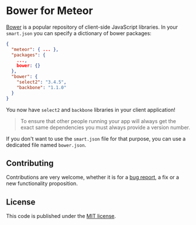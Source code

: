 # Bower for Meteor

[Bower](http://bower.io/) is a popular repository of client-side JavaScript
libraries. In your `smart.json` you can specify a dictionary of bower packages:

```json
{
  "meteor": { ... },
  "packages": {
    ...,
    bower: {}
  },
  "bower": {
    "select2": "3.4.5",
    "backbone": "1.1.0"
  }
}
```

You now have `select2` and `backbone` libraries in your client application!

> To ensure that other people running your app will always get the exact same
dependencies you must always provide a version number.

If you don't want to use the `smart.json` file for that purpose, you can use a
dedicated file named `bower.json`.

## Contributing

Contributions are very welcome, whether it is for a
[bug report](https://github.com/mquandalle/meteor-bower/issues/new), a fix or a
new functionality proposition.

## License

This code is published under the [MIT license](LICENSE).
